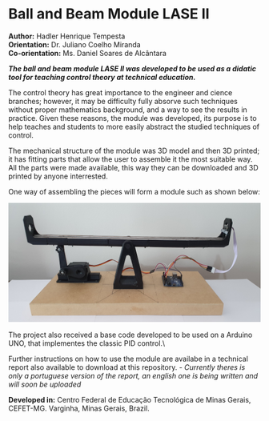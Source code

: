 # Ball and Beam Module LASE II

**Author:** Hadler Henrique Tempesta\
**Orientation:** Dr. Juliano Coelho Miranda\
**Co-orientation:** Ms. Daniel Soares de Alcântara

***The ball and beam module LASE II was developed to be used as a didatic tool for teaching control theory at technical education.***

The control theory has great importance to the engineer and cience branches; however, it may be difficulty fully absorve such techniques without proper mathematics background, and
a way  to see the results in practice. Given these reasons, the module was developed, its purpose is to help teaches and students to more easily abstract the studied techniques of control.

The mechanical structure of the module was 3D model and then 3D printed; it has fitting parts that allow the user to assemble it the most suitable way. All the parts were made available, this way they can be downloaded and 3D printed by anyone interrested.

One way of assembling the pieces will form a module such as shown below:

![](https://github.com/HadlerHT/BallAndBeam/blob/Images/BallAndBeamLASEII.jpg)

The project also received a base code developed to be used on a Arduino UNO, that implementes the classic PID control.\

Further instructions on how to use the module are availabe in a technical report also available to download at this repository.
	- _Currently theres is only a portuguese version of the report, an english one is being written and will soon be uploaded_

**Developed in:** Centro Federal de Educação Tecnológica de Minas Gerais, CEFET-MG. Varginha, Minas Gerais, Brazil.
